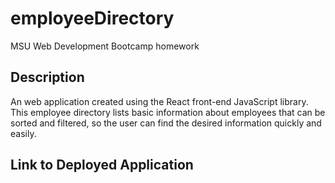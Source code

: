 # employeeDirectory
MSU Web Development Bootcamp homework

## Description

An web application created using the React front-end JavaScript library. This employee directory lists basic information about employees that can be sorted and filtered, so the user can find the desired information quickly and easily. 


## Link to Deployed Application 
